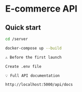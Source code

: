 # E-commerce API

## Quick start

```bash
cd /server

docker-compose up --build

⚠️ Before the first launch

Create .env file

💡 Full API documentation

http://localhost:5000/api/docs
